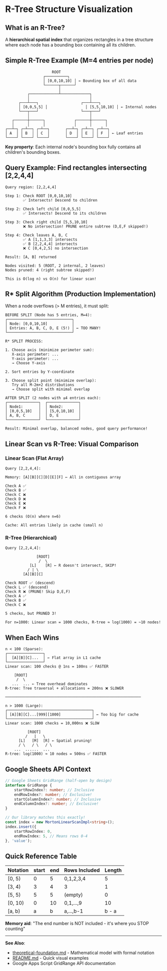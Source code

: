 # R-Tree Structure Visualization

## What is an R-Tree?

A **hierarchical spatial index** that organizes rectangles in a tree structure where each node has a bounding box containing all its children.

## Simple R-Tree Example (M=4 entries per node)

```
                     ROOT
                 ┌──────────┐
                 │ [0,0,10,10] │ ← Bounding box of all data
                 └──────┬──────┘
                        │
          ┌─────────────┴─────────────┐
          │                           │
      ┌───┴───┐                   ┌───┴───┐
      │ [0,0,5,5] │                 │ [5,5,10,10] │ ← Internal nodes
      └───┬───┘                   └───┬───┘
          │                           │
   ┌──────┼──────┐             ┌──────┼──────┐
   │      │      │             │      │      │
┌──┴─┐ ┌─┴──┐ ┌─┴──┐       ┌──┴─┐ ┌─┴──┐ ┌─┴──┐
│ A  │ │ B  │ │ C  │       │ D  │ │ E  │ │ F  │ ← Leaf entries
└────┘ └────┘ └────┘       └────┘ └────┘ └────┘
```

**Key property**: Each internal node's bounding box fully contains all children's bounding boxes.

## Query Example: Find rectangles intersecting [2,2,4,4]

```
Query region: [2,2,4,4]

Step 1: Check ROOT [0,0,10,10]
        ✅ Intersects! Descend to children

Step 2: Check left child [0,0,5,5]
        ✅ Intersects! Descend to its children

Step 3: Check right child [5,5,10,10]  
        ❌ No intersection! PRUNE entire subtree (D,E,F skipped!)

Step 4: Check leaves A, B, C
        ✅ A [1,1,3,3] intersects
        ✅ B [2,2,4,4] intersects
        ❌ C [0,4,2,5] no intersection

Result: [A, B] returned

Nodes visited: 5 (ROOT, 2 internal, 2 leaves)
Nodes pruned: 4 (right subtree skipped!)

This is O(log n) vs O(n) for linear scan!
```

## R\* Split Algorithm (Production Implementation)

When a node overflows (> M entries), it must split:

```
BEFORE SPLIT (Node has 5 entries, M=4):
┌─────────────────────────────┐
│ Node: [0,0,10,10]           │
│ Entries: A, B, C, D, E (5!) │ ← TOO MANY!
└─────────────────────────────┘

R* SPLIT PROCESS:

1. Choose axis (minimize perimeter sum):
   X-axis perimeter: ...
   Y-axis perimeter: ...
   → Choose Y-axis

2. Sort entries by Y-coordinate

3. Choose split point (minimize overlap):
   Try all M-2m+2 distributions
   → Choose split with minimal overlap

AFTER SPLIT (2 nodes with ≤4 entries each):
┌──────────────┐  ┌──────────────┐
│ Node1:       │  │ Node2:       │
│ [0,0,5,10]   │  │ [5,0,10,10]  │
│ A, B, C      │  │ D, E         │
└──────────────┘  └──────────────┘

Result: Minimal overlap, balanced nodes, good query performance!
```

## Linear Scan vs R-Tree: Visual Comparison

### Linear Scan (Flat Array)

```
Query [2,2,4,4]:

Memory: [A][B][C][D][E][F] ← All in contiguous array

Check A ✅
Check B ✅
Check C ❌
Check D ❌
Check E ❌
Check F ❌

6 checks (O(n) where n=6)

Cache: All entries likely in cache (small n)
```

### R-Tree (Hierarchical)

```
Query [2,2,4,4]:

              [ROOT]
               /  \
           [L]    [R] ← R doesn't intersect, SKIP!
          / | \
        [A][B][C]

Check ROOT ✅ (descend)
Check L ✅ (descend)
Check R ❌ (PRUNE! Skip D,E,F)
Check A ✅
Check B ✅
Check C ❌

5 checks, but PRUNED 3!

For n=1000: Linear scan = 1000 checks, R-tree ≈ log(1000) = ~10 nodes!
```

## When Each Wins

```
n < 100 (Sparse):
┌────────────────┐
│  [A][B][C]...  │ ← Flat array in L1 cache
└────────────────┘
Linear scan: 100 checks @ 1ns = 100ns ✅ FASTER

    [ROOT]
     /  \
   ...  ... ← Tree overhead dominates
R-tree: Tree traversal + allocations = 200ns ❌ SLOWER

─────────────────────────────────────────────────────────────

n > 1000 (Large):
┌──────────────────────────────────────┐
│ [A][B][C]...[999][1000]              │ ← Too big for cache
└──────────────────────────────────────┘
Linear scan: 1000 checks = 10,000ns ❌ SLOW

          [ROOT]
         /   |   \
      [L]   [M]  [R] ← Spatial pruning!
      / \   / \   / \
    ...  ......  ...
R-tree: log(1000) ≈ 10 nodes = 500ns ✅ FASTER
```

## Google Sheets API Context

```typescript
// Google Sheets GridRange (half-open by design)
interface GridRange {
	startRowIndex?: number; // Inclusive
	endRowIndex?: number; // Exclusive!
	startColumnIndex?: number; // Inclusive
	endColumnIndex?: number; // Exclusive!
}

// Our library matches this exactly!
const index = new MortonLinearScanImpl<string>();
index.insert({
	startRowIndex: 0,
	endRowIndex: 5, // Means rows 0-4
}, 'value');
```

## Quick Reference Table

| Notation | start | end | Rows Included | Length |
| -------- | ----- | --- | ------------- | ------ |
| [0, 5)   | 0     | 5   | 0,1,2,3,4     | 5      |
| [3, 4)   | 3     | 4   | 3             | 1      |
| [5, 5)   | 5     | 5   | (empty)       | 0      |
| [0, 10)  | 0     | 10  | 0,1,...,9     | 10     |
| [a, b)   | a     | b   | a,...,b-1     | b - a  |

**Memory aid**: "The end number is NOT included - it's where you STOP counting"

---

**See Also**:

- [theoretical-foundation.md](../core/theoretical-foundation.md) - Mathematical model with formal notation
- [README.md](../../README.md#coordinate-system) - Quick visual examples
- Google Apps Script GridRange API documentation

